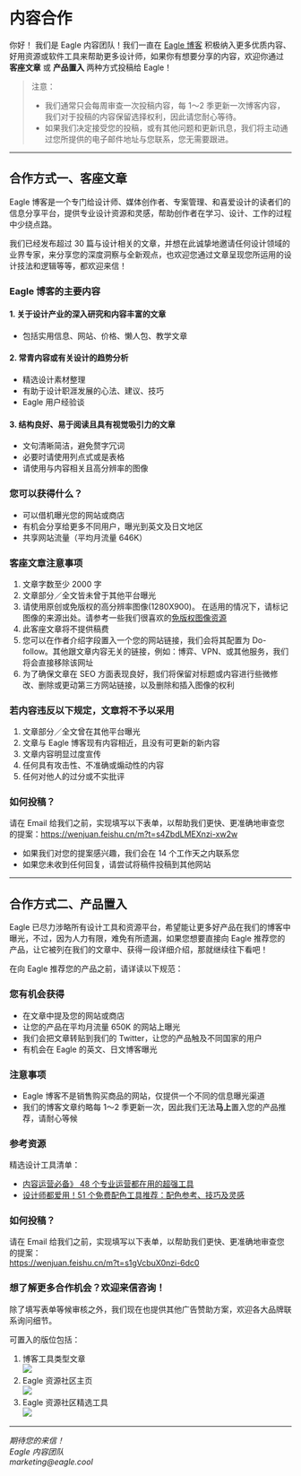 # 内容合作

你好！ 我们是 Eagle 内容团队！我们一直在 [Eagle 博客](https://cn.eagle.cool/blog) 积极纳入更多优质内容、好用资源或软件工具来帮助更多设计师，如果你有想要分享的内容，欢迎你通过 **客座文章** 或 **产品置入** 两种方式投稿给 Eagle！

> 注意：
> 
> * 我们通常只会每周审查一次投稿内容，每 1～2 季更新一次博客内容，我们对于投稿的内容保留选择权利，因此请您耐心等待。
> * 如果我们决定接受您的投稿，或有其他问题和更新讯息，我们将主动通过您所提供的电子邮件地址与您联系，您无需要跟进。

* * *

## 合作方式一、客座文章

Eagle 博客是一个专门给设计师、媒体创作者、专案管理、和喜爱设计的读者们的信息分享平台，提供专业设计资源和灵感，帮助创作者在学习、设计、工作的过程中少绕点路。

我们已经发布超过 30 篇与设计相关的文章，并想在此诚挚地邀请任何设计领域的业界专家，来分享您的深度洞察与全新观点，也欢迎您通过文章呈现您所运用的设计技法和逻辑等等，都欢迎来信！

### Eagle 博客的主要内容

#### 1\. 关于设计产业的深入研究和内容丰富的文章

* 包括实用信息、网站、价格、懒人包、教学文章

#### 2\. 常青内容或有关设计的趋势分析

* 精选设计素材整理
* 有助于设计职涯发展的心法、建议、技巧
* Eagle 用户经验谈

#### 3\. 结构良好、易于阅读且具有视觉吸引力的文章

* 文句清晰简洁，避免赘字冗词
* 必要时请使用列点式或是表格
* 请使用与内容相关且高分辨率的图像

### 您可以获得什么？

* 可以借机曝光您的网站或商店
* 有机会分享给更多不同用户，曝光到英文及日文地区
* 共享网站流量（平均月流量 646K）

### 客座文章注意事项

1.  文章字数至少 2000 字
2.  文章部分／全文皆未曾于其他平台曝光
3.  请使用原创或免版权的高分辨率图像\(1280X900\)。 在适用的情况下，请标记图像的来源出处。请参考一些我们很喜欢的[免版权图像资源](https://cn.eagle.cool/blog/post/47-best-free-and-royalty-free-image-websites)
4.  此客座文章将不提供稿费
5.  您可以在作者介绍字段置入一个您的网站链接，我们会将其配置为 Do-follow。其他跟文章内容无关的链接，例如：博弈、VPN、或其他服务，我们将会直接移除该网址
6.  为了确保文章在 SEO 方面表现良好，我们将保留对标题或内容进行些微修改、删除或更动第三方网站链接，以及删除和插入图像的权利

### 若内容违反以下规定，文章将不予以采用

1.  文章部分／全文曾在其他平台曝光
2.  文章与 Eagle 博客现有内容相近，且没有可更新的新内容
3.  文章内容明显过度宣传
4.  任何具有攻击性、不准确或煽动性的内容
5.  任何对他人的过分或不实批评

### 如何投稿？

请在 Email 给我们之前，实现填写以下表单，以帮助我们更快、更准确地审查您的提案：<https://wenjuan.feishu.cn/m?t=s4ZbdLMEXnzi-xw2w>

* 如果我们对您的提案感兴趣，我们会在 14 个工作天之内联系您
* 如果您未收到任何回复，请尝试将稿件投稿到其他网站

* * *

## 合作方式二、产品置入

Eagle 已尽力涉略所有设计工具和资源平台，希望能让更多好产品在我们的博客中曝光，不过，因为人力有限，难免有所遗漏，如果您想要直接向 Eagle 推荐您的产品，让它被列在我们的文章中、获得一段详细介绍，那就继续往下看吧！

在向 Eagle 推荐您的产品之前，请详读以下规范：

### 您有机会获得

* 在文章中提及您的网站或商店
* 让您的产品在平均月流量 650K 的网站上曝光
* 我们会把文章转贴到我们的 Twitter，让您的产品触及不同国家的用户
* 有机会在 Eagle 的英文、日文博客曝光

### 注意事项

* Eagle 博客不是销售购买商品的网站，仅提供一个不同的信息曝光渠道
* 我们的博客文章约略每 1～2 季更新一次，因此我们无法**马上**置入您的产品推荐，请耐心等候

### 参考资源

精选设计工具清单：

* [内容运营必备》 48 个专业运营都在用的超强工具](https://cn.eagle.cool/blog/post/top-social-media-tools-you-need-to-use-to-become-pro)
* [设计师都爱用！51 个免费配色工具推荐：配色参考、技巧及灵感](https://cn.eagle.cool/blog/post/best-color-tools-for-designers)

### 如何投稿？

请在 Email 给我们之前，实现填写以下表单，以帮助我们更快、更准确地审查您的提案：  
<https://wenjuan.feishu.cn/m?t=s1gVcbuX0nzi-6dc0>

### 想了解更多合作机会？欢迎来信咨询！

除了填写表单等候审核之外，我们现在也提供其他广告赞助方案，欢迎各大品牌联系询问细节。

可置入的版位包括：

1.  博客工具类型文章  
    ![](https://oss-app.eagle.cool/website/contribute/cn/contribute-blog.png)
2.  Eagle 资源社区主页  
    ![](https://oss-app.eagle.cool/website/contribute/cn/contribute-community.png)
3.  Eagle 资源社区精选工具  
    ![](https://oss-app.eagle.cool/website/contribute/cn/contribute-tools.png)

* * *

_期待您的来信！_  
_Eagle 内容团队_  
_marketing\@eagle.cool_